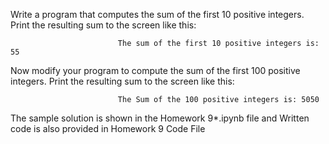 Write a program that computes the sum of the first 10 positive integers. Print the resulting sum to the screen like this: 

                            The sum of the first 10 positive integers is: 55

Now modify your program to compute the sum of the first 100 positive integers. Print the resulting sum to the screen like this:
                           
                            The Sum of the 100 positive integers is: 5050

The sample solution is shown in the Homework 9*.ipynb file and Written code is also provided in Homework 9 Code File

